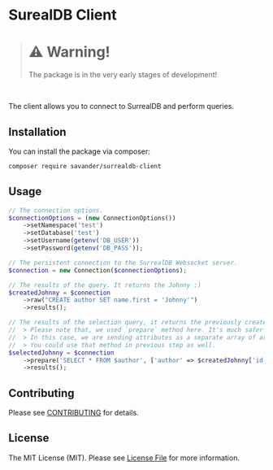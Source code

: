 # SurealDB Client

<!--
[![Latest Version on Packagist](https://img.shields.io/packagist/v/savander/surrealdb-client.svg?style=flat-square)](https://packagist.org/packages/savander/surrealdb-client)
[![Total Downloads](https://img.shields.io/packagist/dt/savander/surrealdb-client.svg?style=flat-square)](https://packagist.org/packages/savander/surrealdb-client)
![GitHub Actions](https://github.com/savander/surrealdb-client/actions/workflows/main.yml/badge.svg)
-->

> # ⚠️ Warning! 
> The package is in the very early stages of development!

<br>

The client allows you to connect to SurrealDB and perform queries.


## Installation

You can install the package via composer:

```bash
composer require savander/surrealdb-client
```

## Usage

```php
// The connection options.
$connectionOptions = (new ConnectionOptions())
    ->setNamespace('test')
    ->setDatabase('test')
    ->setUsername(getenv('DB_USER'))
    ->setPassword(getenv('DB_PASS'));

// The persistent connection to the SurrealDB Websocket server.
$connection = new Connection($connectionOptions);

// The results of the query. It returns the Johnny :)
$createdJohnny = $connection
    ->raw("CREATE author SET name.first = 'Johnny'")
    ->results();

// The results of the selection query, it returns the previously created Johnny.
//  > Please note that, we used `prepare` method here. It's much safer to do this that way.
//  > In this case, we are sending attributes as a separate array of arguments.
//  > You could use that method in previous step as well.
$selectedJohnny = $connection
    ->prepare('SELECT * FROM $author', ['author' => $createdJohnny['id']])
    ->results();
```

<!--
### Testing

```bash
composer test
```
-->

## Contributing

Please see [CONTRIBUTING](CONTRIBUTING.md) for details.

## License

The MIT License (MIT). Please see [License File](LICENSE.md) for more information.
